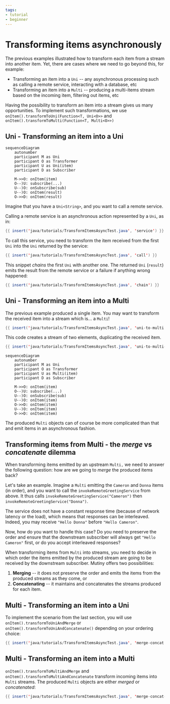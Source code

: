 ```yaml
---
tags:
- tutorial
- beginner
---
```


# Transforming items asynchronously

The previous examples illustrated how to transform each item from a stream into another item.
Yet, there are cases where we need to go beyond this, for example:

- Transforming an item into a `Uni` -- any asynchronous processing such as calling a remote service, interacting with a database, etc
- Transforming an item into a `Multi` -- producing a multi-items stream based on the incoming item, filtering out items, etc

Having the possibility to transform an item into a stream gives us many opportunities.
To implement such transformations, we use `onItem().transformToUni(Function<T, Uni<O>>` and `onItem().transformToMulti(Function<T, Multi<O>>)`

## Uni - Transforming an item into a Uni

```mermaid
sequenceDiagram
    autonumber
    participant M as Uni
    participant O as Transformer
    participant U as Uni(item)
    participant D as Subscriber
    
    M->>O: onItem(item)
    O--)U: subscribe(...) 
    U--)O: onSubscribe(sub)
    U--)O: onItem(result) 
    O->>D: onItem(result)
```

Imagine that you have a `Uni<String>`, and you want to call a remote service.

Calling a remote service is an asynchronous action represented by a `Uni`, as in:

```java linenums="1"
{{ insert('java/tutorials/TransformItemsAsyncTest.java', 'service') }}
```

To call this service, you need to transform the item received from the first `Uni` into the `Uni` returned by the service:

```java linenums="1"
{{ insert('java/tutorials/TransformItemsAsyncTest.java', 'call') }}
```

This snippet _chains_ the first `Uni` with another one.
The returned `Uni` (`result`) emits the result from the remote service or a failure if anything wrong happened:

```java linenums="1"
{{ insert('java/tutorials/TransformItemsAsyncTest.java', 'chain') }}
```

## Uni - Transforming an item into a Multi

The previous example produced a single item.
You may want to transform the received item into a stream which is... a `Multi`!

```java linenums="1"
{{ insert('java/tutorials/TransformItemsAsyncTest.java', 'uni-to-multi') }}
```

This code creates a stream of two elements, duplicating the received item.

```java linenums="1"
{{ insert('java/tutorials/TransformItemsAsyncTest.java', 'uni-to-multi-2') }}
```

```mermaid
sequenceDiagram
    autonumber
    participant M as Uni
    participant O as Transformer
    participant U as Multi(item)
    participant D as Subscriber
    
    M->>O: onItem(item)
    O--)U: subscribe(...) 
    U--)O: onSubscribe(sub)
    U--)O: onItem(item)
    O->>D: onItem(item) 
    U--)O: onItem(item)
    O->>D: onItem(item)
```

The produced `Multi` objects can of course be more complicated than that and emit items in an asynchronous fashion.

## Transforming items from Multi - the _merge_ vs _concatenate_ dilemma

When transforming items emitted by an upstream `Multi,` we need to answer the following question: how are we going to _merge_ the produced items back?

Let's take an example.
Imagine a `Multi` emitting the `Cameron` and `Donna` items (in order), and you want to call the `invokeRemoteGreetingService` from above.
It thus calls `invokeRemoteGreetingService("Cameron")` then `invokeRemoteGreetingService("Donna")`.

The service does not have a constant response time (because of network latency or the load), which means that responses can be interleaved.
Indeed, you may receive `"Hello Donna"` before `"Hello Cameron"`.

Now, how do you want to handle this case?
Do you need to preserve the order and ensure that the downstream subscriber will always get `"Hello Cameron"` first, or do you accept interleaved responses?

When transforming items from `Multi` into streams, you need to decide in which order the items emitted by the produced stream are going to be received by the downstream subscriber.
Mutiny offers two possibilities:

1. **Merging** -- it does not preserve the order and emits the items from the produced streams as they come, or
2. **Concatenating** -- it maintains and concatenates the streams produced for each item.

## Multi - Transforming an item into a Uni

To implement the scenario from the last section, you will use `onItem().transformToUniAndMerge` or `onItem().transformToUniAndConcatenate()` depending on your ordering choice:

```java linenums="1"
{{ insert('java/tutorials/TransformItemsAsyncTest.java', 'merge-concat') }}
```

## Multi - Transforming an item into a Multi

`onItem().transformToMultiAndMerge` and `onItem().transformToMultiAndConcatenate` transform incoming items into `Multi` streams.
The produced `Multi` objects are either _merged_ or _concatenated_:

```java linenums="1"
{{ insert('java/tutorials/TransformItemsAsyncTest.java', 'merge-concat-multi') }}
```
